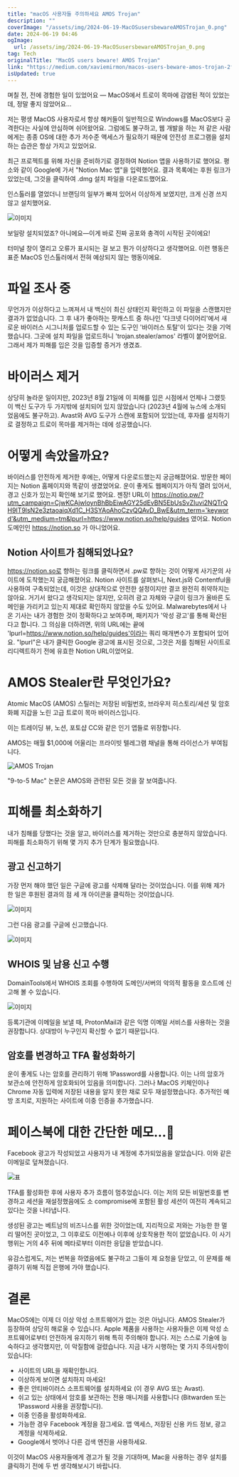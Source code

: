 ```yaml
---
title: "macOS 사용자들 주의하세요 AMOS Trojan"
description: ""
coverImage: "/assets/img/2024-06-19-MacOSusersbewareAMOSTrojan_0.png"
date: 2024-06-19 04:46
ogImage: 
  url: /assets/img/2024-06-19-MacOSusersbewareAMOSTrojan_0.png
tag: Tech
originalTitle: "MacOS users beware! AMOS Trojan"
link: "https://medium.com/xaviemirmon/macos-users-beware-amos-trojan-2f03c0848b1f"
isUpdated: true
---
```






며칠 전, 전에 경험한 일이 있었어요 — MacOS에서 트로이 목마에 감염된 적이 있었는데, 정말 좋지 않았어요...

저는 평생 MacOS 사용자로서 항상 해커들이 일반적으로 Windows를 MacOS보다 공격한다는 사실에 안심하며 쉬어왔어요. 그럼에도 불구하고, 웹 개발을 하는 저 같은 사람에게는 종종 OS에 대한 추가 저수준 액세스가 필요하기 때문에 안전성 프로그램을 설치하는 습관은 항상 가지고 있었어요.

최근 프로젝트를 위해 자신을 준비하기로 결정하여 Notion 앱을 사용하기로 했어요. 평소와 같이 Google에 가서 "Notion Mac 앱"을 입력했어요. 결과 목록에는 후원 링크가 있었는데, 그것을 클릭하여 .dmg 설치 파일을 다운로드했어요.

<div class="content-ad"></div>

인스톨러를 열었더니 브랜딩의 일부가 빠져 있어서 이상하게 보였지만, 크게 신경 쓰지 않고 설치했어요.

![이미지](/assets/img/2024-06-19-MacOSusersbewareAMOSTrojan_1.png)

보일랑 설치되었죠? 아니에요—이게 바로 진짜 공포와 충격이 시작된 곳이에요!

터미널 창이 열리고 오류가 표시되는 걸 보고 뭔가 이상하다고 생각했어요. 이런 행동은 표준 MacOS 인스톨러에서 전혀 예상되지 않는 행동이에요.

<div class="content-ad"></div>

# 파일 조사 중

무언가가 이상하다고 느껴져서 내 백신이 최신 상태인지 확인하고 이 파일을 스캔했지만 결과가 없었습니다. 그 후 내가 좋아하는 팟캐스트 중 하나인 '다크넷 다이어리'에서 새로운 바이러스 시그니처를 업로드할 수 있는 도구인 '바이러스 토탈'이 있다는 것을 기억했습니다. 그곳에 설치 파일을 업로드하니 'trojan.stealer/amos' 라벨이 붙어왔어요. 그래서 제가 피해를 입은 것을 입증할 증거가 생겼죠.

# 바이러스 제거

상당히 놀라운 일이지만, 2023년 8월 21일에 이 피해를 입은 시점에서 언제나 그랬듯이 백신 도구가 두 가지밖에 설치되어 있지 않았습니다 (2023년 4월에 뉴스에 소개되었음에도 불구하고). Avast와 AVG 도구가 스캔에 포함되어 있었는데, 후자를 설치하기로 결정하고 트로이 목마를 제거하는 데에 성공했습니다.

<div class="content-ad"></div>

# 어떻게 속았을까요?

바이러스를 안전하게 제거한 후에는, 어떻게 다운로드했는지 궁금해졌어요. 방문한 페이지는 Notion 홈페이지와 똑같이 생겼었어요. 운이 좋게도 웹페이지가 아직 열려 있어서, 경고 신호가 있는지 확인해 보기로 했어요. 젠장! URL이 https://notio.pw/?utm_campaign=CjwKCAjwloynBhBbEiwAGY25dEvBN5EbUsSvZIuvi2NQTrQH9IT9lsN2e3ztaoaiqXd1C_H3SYAoAhoCzvQQAvD_BwE&utm_term='keyword'&utm_medium=tm&lpurl=https://www.notion.so/help/guides 였어요. Notion 도메인인 https://notion.so 가 아니었어요.

## Notion 사이트가 침해되었나요?

https://notion.so로 향하는 링크를 클릭하면서 .pw로 향하는 것이 어떻게 사기꾼의 사이트에 도착했는지 궁금해졌어요. Notion 사이트를 살펴보니, Next.js와 Contentful을 사용하여 구축되었는데, 이것은 상대적으로 안전한 설정이지만 결코 완전히 취약하지는 않아요. 거기서 왔다고 생각되지는 않지만, 오히려 광고 자체와 구글이 링크가 올바른 도메인을 가리키고 있는지 제대로 확인하지 않았을 수도 있어요. Malwarebytes에서 나온 기사는 내가 경험한 것이 정확하다고 보여주며, 패키지가 '악성 광고'를 통해 확산된다고 합니다. 그 의심을 더하려면, 위의 URL에는 끝에 'lpurl=https://www.notion.so/help/guides'이라는 쿼리 매개변수가 포함되어 있어요. "lpurl"은 내가 클릭한 Google 광고에 표시된 것으로, 그것은 저를 침해된 사이트로 리디렉트하기 전에 유효한 Notion URL이었어요.

<div class="content-ad"></div>

# AMOS Stealer란 무엇인가요?

Atomic MacOS (AMOS) 스틸러는 저장된 비밀번호, 브라우저 히스토리/세션 및 암호화폐 지갑을 노린 고급 트로이 목마 바이러스입니다. 

이는 트레이딩 뷰, 노션, 포토샵 CC와 같은 인기 앱들로 위장합니다.

AMOS는 매월 $1,000에 어울리는 프라이빗 텔레그램 채널을 통해 라이선스가 부여됩니다.

![AMOS Trojan](/assets/img/2024-06-19-MacOSusersbewareAMOSTrojan_2.png)

<div class="content-ad"></div>

"9-to-5 Mac" 논문은 AMOS와 관련된 모든 것을 잘 보여줍니다.

# 피해를 최소화하기

내가 침해를 당했다는 것을 알고, 바이러스를 제거하는 것만으로 충분하지 않았습니다. 피해를 최소화하기 위해 몇 가지 추가 단계가 필요했습니다.

## 광고 신고하기

<div class="content-ad"></div>

가장 먼저 해야 했던 일은 구글에 광고를 삭제해 달라는 것이었습니다. 이를 위해 제가 한 일은 후원된 결과의 점 세 개 아이콘을 클릭하는 것이었습니다.

![이미지](/assets/img/2024-06-19-MacOSusersbewareAMOSTrojan_3.png)

그런 다음 광고를 구글에 신고했습니다.

![이미지](/assets/img/2024-06-19-MacOSusersbewareAMOSTrojan_4.png)

<div class="content-ad"></div>

## WHOIS 및 남용 신고 수행

DomainTools에서 WHOIS 조회를 수행하여 도메인/서버의 악의적 활동을 호스트에 신고해 볼 수 있습니다.

![이미지](/assets/img/2024-06-19-MacOSusersbewareAMOSTrojan_5.png)

등록기관에 이메일을 보낼 때, ProtonMail과 같은 익명 이메일 서비스를 사용하는 것을 권장합니다. 상대방이 누구인지 확신할 수 없기 때문입니다.

<div class="content-ad"></div>

## 암호를 변경하고 TFA 활성화하기

운이 좋게도 나는 암호를 관리하기 위해 1Password를 사용합니다. 이는 나의 암호가 보관소에 안전하게 암호화되어 있음을 의미합니다. 그러나 MacOS 키체인이나 Chrome 자동 입력에 저장된 내용을 알지 못한 채로 모두 재설정했습니다. 추가적인 예방 조치로, 지원하는 사이트에 이중 인증을 추가했습니다.

# 페이스북에 대한 간단한 메모...🤬

Facebook 광고가 작성되었고 사용자가 내 계정에 추가되었음을 알았습니다. 이와 같은 이메일로 덮쳐졌습니다.

<div class="content-ad"></div>

![표](/assets/img/2024-06-19-MacOSusersbewareAMOSTrojan_6.png)

TFA를 활성화한 후에 사용자 추가 흐름이 멈추었습니다. 이는 저의 모든 비밀번호를 변경하고 세션을 재설정했음에도 소 compromise에 포함된 활성 세션이 여전히 계속되고 있다는 것을 나타냅니다.

생성된 광고는 베트남의 비즈니스를 위한 것이었는데, 지리적으로 저와는 가능한 한 멀리 떨어진 곳이었고, 그 이후로도 이전에나 이후에 상호작용한 적이 없었습니다. 이 사기 행위는 거의 4주 뒤에 메타로부터 이러한 응답을 받았습니다.

유감스럽게도, 저는 번복을 하였음에도 불구하고 그들이 제 요청을 닫았고, 이 문제를 해결하기 위해 직접 은행에 가야 했습니다.

<div class="content-ad"></div>

# 결론

MacOS에는 이제 더 이상 악성 소프트웨어가 없는 것은 아닙니다. AMOS Stealer가 등장하여 상당히 해로울 수 있습니다. Apple 제품을 사용하는 사용자들은 이제 악성 소프트웨어로부터 안전하게 유지하기 위해 특히 주의해야 합니다. 저는 스스로 기술에 능숙하다고 생각했지만, 이 악질함에 걸렸습니다. 지금 내가 시행하는 몇 가지 주의사항이 있습니다:

- 사이트의 URL을 재확인합니다.
- 이상하게 보이면 설치하지 마세요!
- 좋은 안티바이러스 소프트웨어를 설치하세요 (이 경우 AVG 또는 Avast).
- 쉬고 있는 상태에서 암호를 보관하는 전용 매니저를 사용합니다 (Bitwarden 또는 1Password 사용을 권장합니다).
- 이중 인증을 활성화하세요.
- 가능한 경우 Facebook 계정을 잠그세요. 앱 액세스, 저장된 신용 카드 정보, 광고 계정을 삭제하세요.
- Google에서 벗어나 다른 검색 엔진을 사용하세요.

이것이 MacOS 사용자들에게 경고가 될 것을 기대하며, Mac을 사용하는 경우 설치를 클릭하기 전에 두 번 생각해보시기 바랍니다.